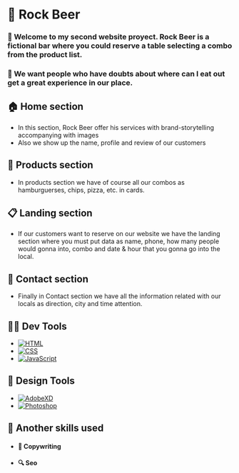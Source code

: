 # 🍺 Rock Beer


### 👋 Welcome to my second website proyect. Rock Beer is a fictional bar where you could reserve a table selecting a combo from the product list.

### 🍻 We want people who have doubts about where can I eat out get a great experience in our place.

## 🏠 Home section

- In this section, Rock Beer offer his services with brand-storytelling accompanying with images
- Also we show up the name, profile and review of our customers 

## 🍔 Products section

- In products section we have of course all our combos as hamburguerses, chips, pizza, etc. in cards.

## 📋 Landing section

- If our customers want to reserve on our website we have the landing section where you must put data as name, phone, how many people would gonna into, combo and date & hour that you gonna go into the local.

## 📱 Contact section

- Finally in Contact section we have all the information related with our locals as direction, city and time attention.

## 👨‍💻 Dev Tools

- [![HTML](https://img.shields.io/badge/html-E34C26?style=for-the-badge&logo=html5&logoColor=F06529&labelColor=000000)]()
- [![CSS](https://img.shields.io/badge/css-66D3FA?style=for-the-badge&logo=css3&logoColor=3C99DC&labelColor=D5F3FE)]()
- [![JavaScript](https://img.shields.io/badge/JavaScript-F0DB4F?style=for-the-badge&logo=javascript&logoColor=F7DF1E&labelColor=323330)]()

## 🎨 Design Tools

- [![AdobeXD](https://img.shields.io/badge/adobeXD-2E001F?style=for-the-badge&logo=adobeXD&logoColor=2E001F&labelColor=FF26BE)]()  
- [![Photoshop](https://img.shields.io/badge/Photoshop-024A86?style=for-the-badge&logo=adobePhotoshop&logoColor=white&labelColor=101010)]() 


## 💪 Another skills used 

- #### 📝 Copywriting
- #### 🔍 Seo

